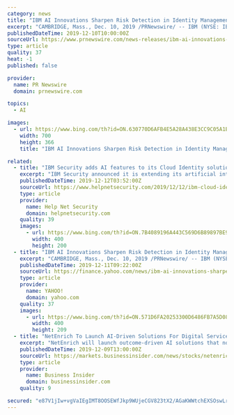 ```yaml
---
category: news
title: "IBM AI Innovations Sharpen Risk Detection in Identity Management"
excerpt: "CAMBRIDGE, Mass., Dec. 10, 2019 /PRNewswire/ -- IBM (NYSE: IBM) Security today announced it is extending its artificial intelligence (AI) technology originally developed to protect users in the financial services industry, to clients in all industries via the company's identity-as-a-service (IDaaS) offering. IBM Cloud Identity now ..."
publishedDateTime: 2019-12-10T10:00:00Z
sourceUrl: https://www.prnewswire.com/news-releases/ibm-ai-innovations-sharpen-risk-detection-in-identity-management-300971958.html
type: article
quality: 37
heat: -1
published: false

provider:
  name: PR Newswire
  domain: prnewswire.com

topics:
  - AI

images:
  - url: https://www.bing.com/th?id=ON.630770D6AFB4E5A28A438E3CC9C05A1B
    width: 700
    height: 366
    title: "IBM AI Innovations Sharpen Risk Detection in Identity Management"

related:
  - title: "IBM Security adds AI features to its Cloud Identity solution"
    excerpt: "IBM Security announced it is extending its artificial intelligence (AI) technology originally developed to protect users ... compromised and weak credentials are cited as the cause for more than 80% of data breaches. Meanwhile, 2017 research found that large companies are managing hundreds of applications – up to 788 custom applications ..."
    publishedDateTime: 2019-12-12T03:52:00Z
    sourceUrl: https://www.helpnetsecurity.com/2019/12/12/ibm-cloud-identity/
    type: article
    provider:
      name: Help Net Security
      domain: helpnetsecurity.com
    quality: 39
    images:
      - url: https://www.bing.com/th?id=ON.7B4089196A443C569D6B89897BE9385D
        width: 400
        height: 200
  - title: "IBM AI Innovations Sharpen Risk Detection in Identity Management"
    excerpt: "CAMBRIDGE, Mass., Dec. 10, 2019 /PRNewswire/ -- IBM (NYSE: IBM) Security today announced it is extending its artificial intelligence (AI) technology originally developed to protect users in the financial services industry, to clients in all industries via the company's identity-as-a-service (IDaaS) offering. IBM Cloud Identity now features AI ..."
    publishedDateTime: 2019-12-11T09:22:00Z
    sourceUrl: https://finance.yahoo.com/news/ibm-ai-innovations-sharpen-risk-110000855.html?soc_src=community&soc_trk=tw
    type: article
    provider:
      name: YAHOO!
      domain: yahoo.com
    quality: 37
    images:
      - url: https://www.bing.com/th?id=ON.571D6FA20253300D6486FB7A5D08E4CA
        width: 400
        height: 209
  - title: "NetEnrich To Launch AI-Driven Solutions For Digital Services Integrity at the 2019 Gartner IT Infrastructure, Operations & Cloud Strategies Conference"
    excerpt: "NetEnrich will launch outcome-driven AI solutions that not only provide application and infrastructure monitoring ... NetEnrich also specializes in accelerating deployment, migration and management of application workloads on Azure, AWS, and other clouds. Our approach to IT operations drives innovation, provides control, mitigates risk, and ..."
    publishedDateTime: 2019-12-09T13:00:00Z
    sourceUrl: https://markets.businessinsider.com/news/stocks/netenrich-to-launch-ai-driven-solutions-for-digital-services-integrity-at-the-2019-gartner-it-infrastructure-operations-cloud-strategies-conference-1028747544
    type: article
    provider:
      name: Business Insider
      domain: businessinsider.com
    quality: 9

secured: "e87V1jIw+vgVaIEgIMT8OOSEWfJkp9WUjeCGV823tX2/AGaKWWtchEXSOswLr0UEQiPXXThln2hVSJ5yH0Oldz1ZTgIDndpatK3L5koD7zod0p1WrKq8fVk/6SEe7ggpozTseLy7LSy7WkoW6PGiLr0dItPg4SQ5bCg6/DmeHtqzXSzqrYaGTojrYnhrXWsWu0ySoRdPQtoa/OMsjMNeMPmYLbcuivPUC79Jq5bmy8qIlREDxSbISj4UzWUgx+4Oir32BiNyXk28gyf3b5OERg==;Bjcubp/gFAK6skbeV5/izA=="
---
```


